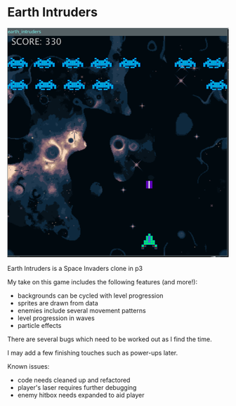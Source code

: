# Earth Intruders
![Earth Intruders in P3](https://github.com/vvixi/Games/blob/main/Earth%20Intruders/assets/earth_intruders.png "Space Invaders Clone")

Earth Intruders is a Space Invaders clone in p3

My take on this game includes the following features (and more!):
* backgrounds can be cycled with level progression
* sprites are drawn from data
* enemies include several movement patterns
* level progression in waves
* particle effects

There are several bugs which need to be worked out as I find the time. 

I may add a few finishing touches such as power-ups later.

Known issues:
* code needs cleaned up and refactored
* player's laser requires further debugging
* enemy hitbox needs expanded to aid player


